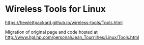 # Wireless Tools for Linux

https://hewlettpackard.github.io/wireless-tools/Tools.html

Migration of original page and code hosted at http://www.hpl.hp.com/personal/Jean_Tourrilhes/Linux/Tools.html
